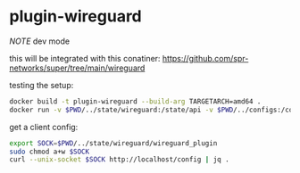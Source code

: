 # plugin-wireguard


*NOTE* dev mode

this will be integrated with this conatiner: https://github.com/spr-networks/super/tree/main/wireguard

testing the setup:

```sh
docker build -t plugin-wireguard --build-arg TARGETARCH=amd64 .
docker run -v $PWD/../state/wireguard:/state/api -v $PWD/../configs:/configs plugin-wireguard
```

get a client config:
```sh
export SOCK=$PWD/../state/wireguard/wireguard_plugin
sudo chmod a+w $SOCK
curl --unix-socket $SOCK http://localhost/config | jq .
```
